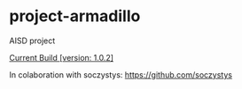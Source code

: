 # project-armadillo
AISD project

[Current Build [version: 1.0.2]](https://github.com/Reveso/project-armadillo/raw/master/build/libs/armadillo.jar)

In colaboration with soczystys: https://github.com/soczystys
